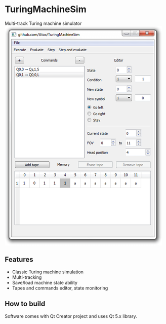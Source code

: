 # TuringMachineSim
Multi-track Turing machine simulator  
![Screenshot](turing.png?raw=true)

## Features
- Classic Turing machine simulation
- Multi-tracking
- Save/load machine state ability
- Tapes and commands editor, state monitoring

## How to build
Software comes with Qt Creator project and uses Qt 5.x library.
